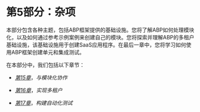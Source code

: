 # 第5部分：杂项

本部分包含各种主题，包括ABP框架提供的基础设施。您将了解ABP如何处理模块化，以及如何通过参考示例案例来创建自己的模块。您将探索并理解ABP的多租户基础设施，该基础设施用于创建SaaS应用程序。在最后一章中，您将学习如何使用ABP框架创建单元和集成测试。

在本部分中，我们包括以下章节：

+   [*第15章*](B17287_15_Epub_AM.xhtml#_idTextAnchor443)，*与模块化协作*

+   [*第16章*](B17287_16_Epub_AM.xhtml#_idTextAnchor457)，*实现多租户*

+   [*第17章*](B17287_17_Epub_AM.xhtml#_idTextAnchor476)，*构建自动化测试*
